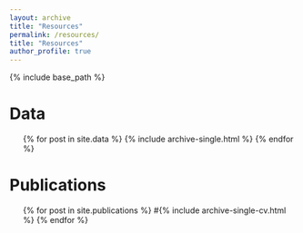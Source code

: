 ```yaml
---
layout: archive
title: "Resources"
permalink: /resources/
title: "Resources"
author_profile: true
---
```



{% include base_path %}


Data
======

<ul> {% for post in site.data %}
  {% include archive-single.html %}
{% endfor %} </ul>


Publications
======
  <ul>{% for post in site.publications %}
    #{% include archive-single-cv.html %}
  {% endfor %}</ul>
